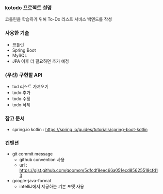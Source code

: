 ### kotodo 프로젝트 설명
코틀린을 학습하기 위해 To-Do 리스트 서비스 백엔드를 작성

### 사용한 기술
- 코틀린
- Spring Boot
- MySQL
- JPA
이후 더 필요하면 추가 예정

### (우선) 구현할 API
- tod 리스트 가져오기
- todo 추가
- todo 수정
- todo 삭제

### 참고 문서
- spring.io kotlin : https://spring.io/guides/tutorials/spring-boot-kotlin

### 컨벤션
- git commit message
  - github convention 사용
  - url : https://gist.github.com/qoomon/5dfcdf8eec66a051ecd85625518cfd13
- google-java-format
  - intelliJ에서 제공하는 기본 포맷 사용
